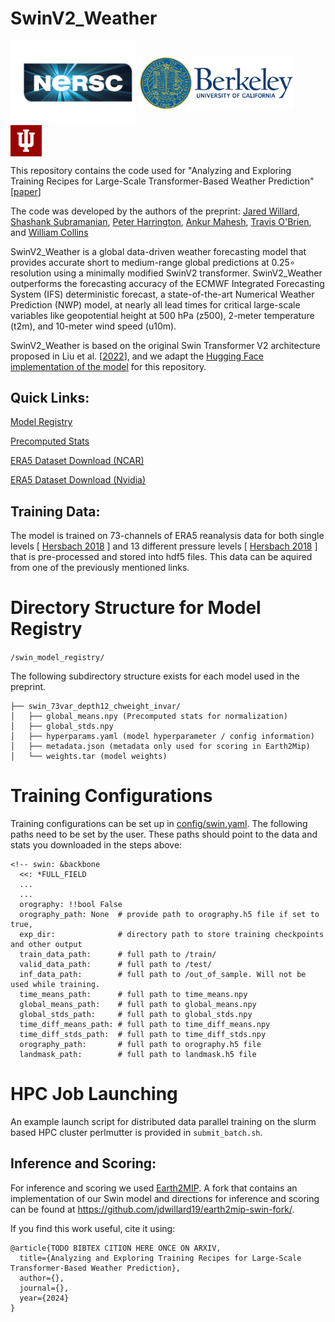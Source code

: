 # SwinV2_Weather

<img src="assets/nersc.png" width="200px" style="vertical-align: middle;"> <img src="assets/ucberk.png" width="250px" style="vertical-align: middle;"> <img src="assets/indiana.png" width="50px" style="vertical-align: middle;">


This repository contains the code used for "Analyzing and Exploring Training Recipes for Large-Scale Transformer-Based Weather Prediction" \[[paper](https://arxiv.org/abs/XXX.XXXXX)\]

The code was developed by the authors of the preprint: 
[Jared Willard](https://www.linkedin.com/in/jareddwillard/), [Shashank Subramanian](https://www.nersc.gov/about/nersc-staff/data-analytics-services/shashank-subramanian/), [Peter Harrington](https://www.nersc.gov/about/nersc-staff/data-analytics-services/peter-harrington/), [Ankur Mahesh](https://eps.berkeley.edu/people/ankur-mahesh), [Travis O'Brien](https://earth.indiana.edu/directory/faculty/obrien-travis.html), and [William Collins](https://profiles.lbl.gov/11626-william-collins)

SwinV2_Weather is a global data-driven weather forecasting model that provides accurate short to medium-range global predictions at 0.25∘ resolution using a minimally modified SwinV2 transformer. SwinV2_Weather outperforms the forecasting accuracy of the ECMWF Integrated Forecasting System (IFS) deterministic forecast, a state-of-the-art Numerical Weather Prediction (NWP) model, at nearly all lead times for critical large-scale variables like geopotential height at 500 hPa (z500), 2-meter temperature (t2m), and 10-meter wind speed (u10m). 

SwinV2_Weather is based on the original Swin Transformer V2 architecture proposed in Liu et al. \[[2022](http://openaccess.thecvf.com/content/CVPR2022/html/Liu_Swin_Transformer_V2_Scaling_Up_Capacity_and_Resolution_CVPR_2022_paper.html)\], and we adapt the [Hugging Face implementation of the model](https://github.com/huggingface/pytorch-image-models/blob/v0.9.2/timm/models/swin_transformer_v2_cr.py) for this repository.



## Quick Links:

[Model Registry](https://portal.nersc.gov/cfs/dasrepo/swin_model_registry/)

[Precomputed Stats](https://portal.nersc.gov/cfs/dasrepo/swin_stats/)

[ERA5 Dataset Download (NCAR)](https://rda.ucar.edu/datasets/ds633.0/#)

[ERA5 Dataset Download (Nvidia)](https://docs.nvidia.com/deeplearning/modulus/modulus-core/examples/weather/dataset_download/readme.html)

## Training Data:

The model is trained on 73-channels of ERA5 reanalysis data for both single levels \[ [Hersbach 2018](10.24381/cds.adbb2d47) \] and 13 different pressure levels \[ [Hersbach 2018](10.24381/cds.bd0915c6) \]  that is pre-processed and stored into hdf5 files. This data can be aquired from one of the previously mentioned links. 


# Directory Structure for Model Registry
`/swin_model_registry/`

The following subdirectory structure exists for each model used in the preprint. 
```
├── swin_73var_depth12_chweight_invar/
│   ├── global_means.npy (Precomputed stats for normalization)
│   ├── global_stds.npy
│   ├── hyperparams.yaml (model hyperparameter / config information)
│   ├── metadata.json (metadata only used for scoring in Earth2Mip)
│   └── weights.tar (model weights)

```


# Training Configurations

Training configurations can be set up in [config/swin.yaml](config/swin.yaml). The following paths need to be set by the user. These paths should point to the data and stats you downloaded in the steps above:

``` -->
<!-- swin: &backbone
  <<: *FULL_FIELD
  ...
  ...
  orography: !!bool False 
  orography_path: None  # provide path to orography.h5 file if set to true, 
  exp_dir:              # directory path to store training checkpoints and other output
  train_data_path:      # full path to /train/
  valid_data_path:      # full path to /test/
  inf_data_path:        # full path to /out_of_sample. Will not be used while training.
  time_means_path:      # full path to time_means.npy
  global_means_path:    # full path to global_means.npy
  global_stds_path:     # full path to global_stds.npy
  time_diff_means_path: # full path to time_diff_means.npy
  time_diff_stds_path:  # full path to time_diff_stds.npy
  orography_path:       # full path to orography.h5 file
  landmask_path:        # full path to landmask.h5 file

```

# HPC Job Launching

An example launch script for distributed data parallel training on the slurm based HPC cluster perlmutter is provided in ```submit_batch.sh```.

## Inference and Scoring:
For inference and scoring we used [Earth2MIP](https://github.com/NVIDIA/earth2mip). A fork that contains an implementation of our Swin model and directions for inference and scoring can be found at https://github.com/jdwillard19/earth2mip-swin-fork/. 


If you find this work useful, cite it using:
```
@article{TODO BIBTEX CITION HERE ONCE ON ARXIV,
  title={Analyzing and Exploring Training Recipes for Large-Scale Transformer-Based Weather Prediction},
  author={},
  journal={},
  year={2024}
}
```


